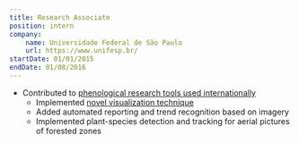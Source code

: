 ```yaml
---
title: Research Associate
position: intern
company:
    name: Universidade Federal de São Paulo
    url: https://www.unifesp.br/
startDate: 01/01/2015
endDate: 01/08/2016
---
```

- Contributed to [phenological research tools used internationally](https://github.com/jurandy-almeida/PhenoViewer)
  - Implemented [novel visualization technique](https://www.researchgate.net/publication/271554950_Visual_rhythm-based_time_series_analysis_for_phenology_studies)
  - Added automated reporting and trend recognition based on imagery
  - Implemented plant-species detection and tracking for aerial pictures of forested zones